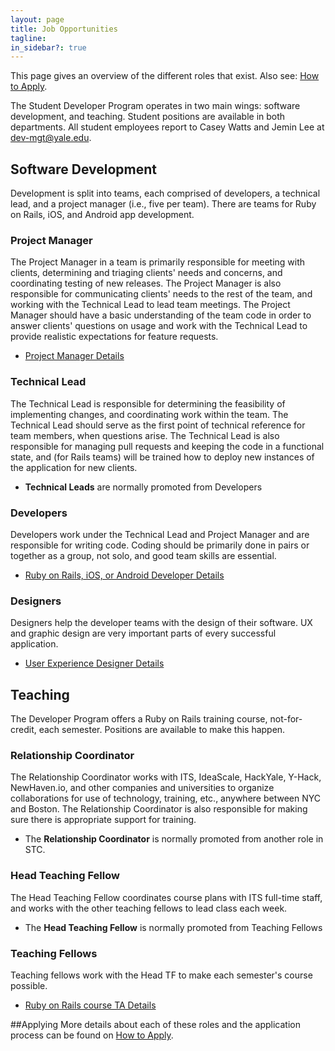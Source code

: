 ```yaml
---
layout: page
title: Job Opportunities
tagline:
in_sidebar?: true
---
```


This page gives an overview of the different roles that exist. Also see: [How to Apply](/apply.md).

The Student Developer Program operates in two main wings\: software development, and teaching. Student positions are available in both departments. All student employees report to Casey Watts and Jemin Lee at [dev-mgt@yale.edu](mailto:dev-mgt@yale.edu).


## Software Development
Development is split into teams, each comprised of developers, a technical lead, and a project manager (i.e., five per team). There are teams for Ruby on Rails, iOS, and Android app development.

### Project Manager
The Project Manager in a team is primarily responsible for meeting with clients, determining and triaging clients' needs and concerns, and coordinating testing of new releases. The Project Manager is also responsible for communicating clients' needs to the rest of the team, and working with the Technical Lead to lead team meetings. The Project Manager should have a basic understanding of the team code in order to answer clients' questions on usage and work with the Technical Lead to provide realistic expectations for feature requests.

* [Project Manager Details](/jobs/projectmanager.html)

### Technical Lead
The Technical Lead is responsible for determining the feasibility of implementing changes, and coordinating work within the team. The Technical Lead should serve as the first point of technical reference for team members, when questions arise. The Technical Lead is also responsible for managing pull requests and keeping the code in a functional state, and (for Rails teams) will be trained how to deploy new instances of the application for new clients.

* **Technical Leads** are normally promoted from Developers

### Developers
Developers work under the Technical Lead and Project Manager and are responsible for writing code. Coding should be primarily done in pairs or together as a group, not solo, and good team skills are essential.

* [Ruby on Rails, iOS, or Android Developer Details](/jobs/developer.html)

### Designers
Designers help the developer teams with the design of their software. UX and graphic design are very important parts of every successful application.

* [User Experience Designer Details](/jobs/uxdesigner.html)


## Teaching
The Developer Program offers a Ruby on Rails training course, not-for-credit, each semester. Positions are available to make this happen.

### Relationship Coordinator
The Relationship Coordinator works with ITS, IdeaScale, HackYale, Y-Hack, NewHaven.io, and other companies and universities to organize collaborations for use of technology, training, etc., anywhere between NYC and Boston. The Relationship Coordinator is also responsible for making sure there is appropriate support for training.

* The **Relationship Coordinator** is normally promoted from another role in STC.

### Head Teaching Fellow
The Head Teaching Fellow coordinates course plans with ITS full-time staff, and works with the other teaching fellows to lead class each week.

* The **Head Teaching Fellow** is normally promoted from Teaching Fellows

### Teaching Fellows
Teaching fellows work with the Head TF to make each semester's course possible.

* [Ruby on Rails course TA Details](/jobs/courseta.html)


##Applying
More details about each of these roles and the application process can be found on [How to Apply](/apply.md).